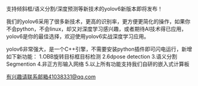 支持倾斜框/语义分割/深度预测等新技术的yolov6新版本即将发布！

我们的yolov6采用了很多新技术，更高的识别率，更方便更简化的操作，如果你不会python，不会linux，却又对深度学习感兴趣，或者期待AI技术得已应用，
yolov6是你的最佳选择，欢迎使用yolov6实战深度学习应用。

yolov6非常强大，是一个C++引擎，不需要安装python插件即可闪电运行，新增如下新功能：
1.OBB旋转目标框目标检测
2.6dpose detection
3.语义分割Segmention
4.非正方形输入网络
5.以上所有功能支持我们自研的嵌入式计算板

有兴趣请联系邮箱41038331@qq.com

